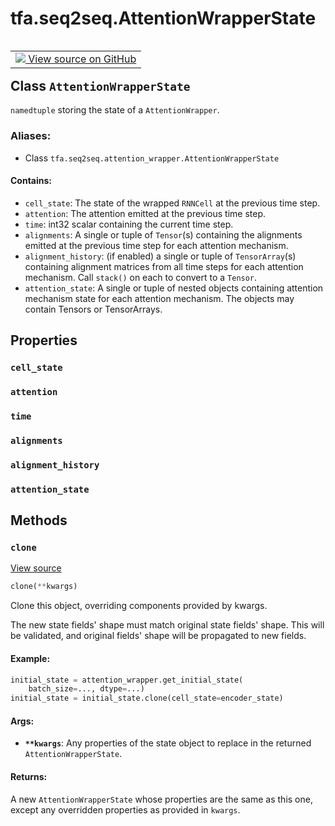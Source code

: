 <div itemscope itemtype="http://developers.google.com/ReferenceObject">
<meta itemprop="name" content="tfa.seq2seq.AttentionWrapperState" />
<meta itemprop="path" content="Stable" />
<meta itemprop="property" content="cell_state"/>
<meta itemprop="property" content="attention"/>
<meta itemprop="property" content="time"/>
<meta itemprop="property" content="alignments"/>
<meta itemprop="property" content="alignment_history"/>
<meta itemprop="property" content="attention_state"/>
<meta itemprop="property" content="clone"/>
</div>

# tfa.seq2seq.AttentionWrapperState


<table class="tfo-notebook-buttons tfo-api" align="left">

<td>
  <a target="_blank" href="https://github.com/tensorflow/addons/tree/r0.5/tensorflow_addons/seq2seq/attention_wrapper.py#L1306-L1380">
    <img src="https://www.tensorflow.org/images/GitHub-Mark-32px.png" />
    View source on GitHub
  </a>
</td></table>



## Class `AttentionWrapperState`

`namedtuple` storing the state of a `AttentionWrapper`.



### Aliases:

* Class `tfa.seq2seq.attention_wrapper.AttentionWrapperState`


<!-- Placeholder for "Used in" -->


#### Contains:


- `cell_state`: The state of the wrapped `RNNCell` at the previous time
  step.
- `attention`: The attention emitted at the previous time step.
- `time`: int32 scalar containing the current time step.
- `alignments`: A single or tuple of `Tensor`(s) containing the
   alignments emitted at the previous time step for each attention
   mechanism.
- `alignment_history`: (if enabled) a single or tuple of `TensorArray`(s)
   containing alignment matrices from all time steps for each attention
   mechanism. Call `stack()` on each to convert to a `Tensor`.
- `attention_state`: A single or tuple of nested objects
   containing attention mechanism state for each attention mechanism.
   The objects may contain Tensors or TensorArrays.


## Properties

<h3 id="cell_state"><code>cell_state</code></h3>




<h3 id="attention"><code>attention</code></h3>




<h3 id="time"><code>time</code></h3>




<h3 id="alignments"><code>alignments</code></h3>




<h3 id="alignment_history"><code>alignment_history</code></h3>




<h3 id="attention_state"><code>attention_state</code></h3>






## Methods

<h3 id="clone"><code>clone</code></h3>

<a target="_blank" href="https://github.com/tensorflow/addons/tree/r0.5/tensorflow_addons/seq2seq/attention_wrapper.py#L1330-L1380">View source</a>

``` python
clone(**kwargs)
```

Clone this object, overriding components provided by kwargs.

The new state fields' shape must match original state fields' shape.
This will be validated, and original fields' shape will be propagated
to new fields.

#### Example:



```python
initial_state = attention_wrapper.get_initial_state(
    batch_size=..., dtype=...)
initial_state = initial_state.clone(cell_state=encoder_state)
```

#### Args:


* <b>`**kwargs`</b>: Any properties of the state object to replace in the
  returned `AttentionWrapperState`.


#### Returns:

A new `AttentionWrapperState` whose properties are the same as
this one, except any overridden properties as provided in `kwargs`.




